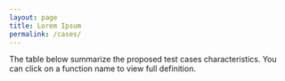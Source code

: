 ```yaml
---
layout: page
title: Lorem Ipsum
permalink: /cases/
---
```


The table below summarize the proposed test cases characteristics. 
You can click on a function name to view full definition.
